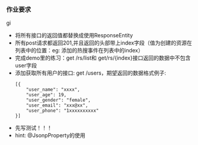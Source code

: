 ### 作业要求
gi
* 将所有接口的返回值都替换成使用ResponseEntity
* 所有post请求都返回201,并且返回的头部带上index字段（值为创建的资源在列表中的位置：eg: 添加的热搜事件在列表中的index）
* 完成demo里的练习：get /rs/list和 get/rs/{index}接口返回的数据中不包含user字段
* 添加获取所有用户的接口: get /users，期望返回的数据格式例子: 
    ```
    [{
        "user_name": "xxxx",
        "user_age": 19,
        "user_gender": "female",
        "user_email": "xxx@xx",
        "user_phone": "1xxxxxxxxxx"
    }]
* 先写测试！！！
* hint: @JsonpProperty的使用




  